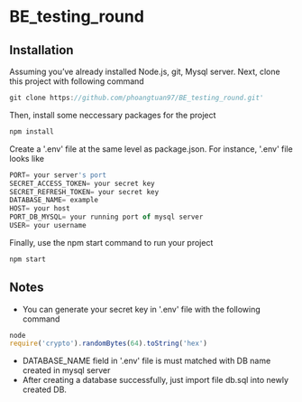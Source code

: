 
# BE_testing_round

## Installation
Assuming you’ve already installed Node.js, git, Mysql server.
Next, clone this project with following command
```js
git clone https://github.com/phoangtuan97/BE_testing_round.git'
```

Then, install some neccessary packages for the project
```js
npm install
```

Create a '.env' file at the same level as package.json.
For instance,  '.env' file looks like
```js
PORT= your server's port
SECRET_ACCESS_TOKEN= your secret key
SECRET_REFRESH_TOKEN= your secret key
DATABASE_NAME= example
HOST= your host
PORT_DB_MYSQL= your running port of mysql server 
USER= your username
```

Finally, use the npm start command to run your project
```js
npm start
```

## Notes
- You can generate your secret key in '.env' file with the following command
```js
node
require('crypto').randomBytes(64).toString('hex')
```
- DATABASE_NAME field in '.env' file is must matched with DB name created in mysql server
- After creating a database successfully, just import file db.sql into newly created DB. 

